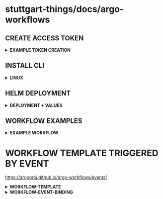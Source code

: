 # stuttgart-things/docs/argo-workflows

## CREATE ACCESS TOKEN

<details><summary><b>EXAMPLE TOKEN CREATION</b></summary>

```bash
TOKEN_NAME=workflows
kubectl create role ${TOKEN_NAME} --verb=list,update --resource=workflows.argoproj.io
kubectl create sa ${TOKEN_NAME}
kubectl create rolebinding ${TOKEN_NAME} --role=workflows --serviceaccount=argo:workflows

kubectl apply -f - <<EOF
apiVersion: v1
kind: Secret
metadata:
  name: ${TOKEN_NAME}.service-account-token
  annotations:
    kubernetes.io/service-account.name: workflows
type: kubernetes.io/service-account-token
EOF

ARGO_TOKEN="Bearer $(kubectl get secret ${TOKEN_NAME}.service-account-token -o=jsonpath='{.data.token}' | base64 --decode)"
echo ${ARGO_TOKEN}
```

</details>

## INSTALL CLI

<details><summary><b>LINUX</b></summary>

```bash
curl -sLO https://github.com/argoproj/argo-workflows/releases/download/v3.5.2/argo-linux-amd64.gz
gunzip argo-linux-amd64.gz
chmod +x argo-linux-amd64
mv ./argo-linux-amd64 /usr/bin/argo
argo version
```

</details>

## HELM DEPLOYMENT

<details><summary><b>DEPLOYMENT + VALUES</b></summary>

```bash
helm repo add argo https://argoproj.github.io/argo-helm

cat <<EOF > argo-workflows.yaml
workflow:
  serviceAccount:
    create: true
    name: argo-workflows
controller:
  workflowNamespaces:
    - default
    - argo-workflows
  workflowDefaults:
    spec:
      serviceAccountName: argo-workflows
EOF

helm upgrade --install argo-workflows argo/argo-workflows --version 0.40.1 --values argo-workflows.yaml -n argo-workflows --create-namespace
```

</details>

## WORKFLOW EXAMPLES

<details><summary><b>EXAMPLE WORKFLOW</b></summary>

```bash
kubectl -n argo-workflows apply -f - <<EOF
---
apiVersion: argoproj.io/v1alpha1
kind: Workflow
metadata:
  name: hello-workflows
spec:
  entrypoint: hello-workflows
  serviceAccountName: argo-workflows
  templates:
    - name: hello-workflows
      container:
        image: alpine:3.15
        command: ["echo", "Hello, workflows!"]
        resources:
          limits:
            memory: 32Mi
            cpu: 100m
  steps:
    - - name: hello-world
EOF

argo list -n argo-workflows
argo logs hello-workflows -n argo-workflows
```

</details>


# WORKFLOW TEMPLATE TRIGGERED BY EVENT


https://argoproj.github.io/argo-workflows/events/

<details><summary><b>WORKFLOW-TEMPLATE</b></summary>

```yaml
apiVersion: argoproj.io/v1alpha1
kind: WorkflowTemplate
metadata:
  name: my-wf-tmple
  namespace: argo
spec:
  templates:
    - name: main
      inputs:
        parameters:
          - name: message
            value: "{{workflow.parameters.message}}"
      container:
        image: docker/whalesay:latest
        command: [cowsay]
        args: ["{{inputs.parameters.message}}"]
  entrypoint: main
```

</details>

<details><summary><b>WORKFLOW-EVENT-BINDING</b></summary>

```yaml
apiVersion: argoproj.io/v1alpha1
kind: WorkflowEventBinding
metadata:
  name: event-consumer
spec:
  event:
    # metadata header name must be lowercase to match in selector
    selector: payload.message != "" && metadata["x-argo-e2e"] == ["true"] && discriminator == "my-discriminator"
  submit:
    workflowTemplateRef:
      name: my-wf-tmple
    arguments:
      parameters:
      - name: message
        valueFrom:
          event: payload.message
```

</details>
